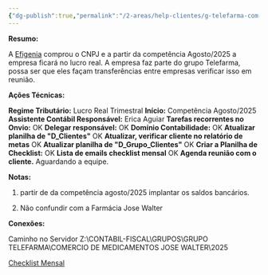 ```yaml
---
{"dg-publish":true,"permalink":"/2-areas/help-clientes/g-telefarma-com-med-jose-walter-489/","dgPassFrontmatter":true,"created":"2025-08-12T13:38:08.946-03:00","updated":"2025-08-13T10:08:00.198-03:00"}
---
```


**Resumo:**

A [Efigenia](https://app.gestta.com.br/attendance/#/chat/contact-list/62e120d8836fc8000648fbb1) comprou o CNPJ e a partir da competência Agosto/2025 a empresa ficará no lucro real.
A empresa faz parte do grupo Telefarma, possa ser que eles façam transferências entre empresas verificar isso em reunião.

**Ações Técnicas:**

**Regime Tributário:** Lucro Real Trimestral
**Início:** Competência Agosto/2025
**Assistente Contábil Responsável:** Erica Aguiar
**Tarefas recorrentes no Onvio:** OK
**Delegar responsável:** OK
**Domínio Contabilidade:** OK
**Atualizar planilha de "D_Clientes"** OK
**Atualizar, verificar cliente no relatório de metas** OK
**Atualizar planilha de "D_Grupo_Clientes"** OK
**Criar a Planilha de Checklist:** OK
**Lista de emails checklist mensal** OK
**Agenda reunião com o cliente.** Aguardando a equipe.



**Notas:**

1) partir de da competência agosto/2025 implantar os saldos bancários.

2) Não confundir com a Farmácia Jose Walter



**Conexões:**

Caminho no Servidor
Z:\CONTABIL-FISCAL\GRUPOS\GRUPO TELEFARMA\COMERCIO DE MEDICAMENTOS JOSE WALTER\2025

[Checklist Mensal](https://docs.google.com/spreadsheets/d/1-92LNj0oo2XZPub9YXdcvV1H4n021vuh/edit?usp=sharing&ouid=103814794779206087470&rtpof=true&sd=true)